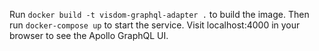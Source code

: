 Run `docker build -t visdom-graphql-adapter .` to build the image.
Then run `docker-compose up` to start the service.
Visit localhost:4000 in your browser to see the Apollo GraphQL UI.